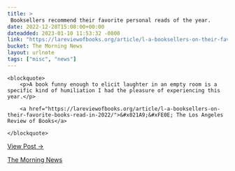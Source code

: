 ```yaml
---
title: > 
 Booksellers recommend their favorite personal reads of the year.
date: 2022-12-28T15:08:00+00:00
dateadded: 2023-01-10 11:53:32 -0800
link: "https://lareviewofbooks.org/article/l-a-booksellers-on-their-favorite-books-read-in-2022/"
bucket: The Morning News
layout: urlnote
tags: ["misc", "news"]
--- 
```




  
    
  

  
    <blockquote>
        <p>A book funny enough to elicit laughter in an empty room is a specific kind of humiliation I had the pleasure of experiencing this year.</p>
        
        <a href="https://lareviewofbooks.org/article/l-a-booksellers-on-their-favorite-books-read-in-2022/">&#x021A9;&#xFE0E; The Los Angeles Review of Books</a>
        
    </blockquote>
  
  <p><a href="https://themorningnews.org/p/booksellers-recommend-their-favorite-personal-reads-of-the-year">View Post &rarr;</a></p>



 <!-- end excerpt --> 
<div class='bucket'><a class='internal-link' href='/buckets/the-morning-news'>The Morning News</a></div> 
